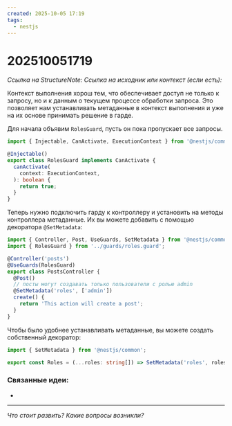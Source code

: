```yaml
---
created: 2025-10-05 17:19
tags:
  - nestjs
---
```

# 202510051719
*Ссылка на StructureNote:*
*Ссылка на исходник или контекст (если есть):* 

Контекст выполнения хорош тем, что обеспечивает доступ не только к запросу, но и к данным о текущем процессе обработки запроса. Это позволяет нам устанавливать метаданные в контекст выполнения и уже на их основе принимать решение в гарде.

Для начала объявим `RolesGuard`, пусть он пока пропускает все запросы.
```ts
import { Injectable, CanActivate, ExecutionContext } from '@nestjs/common';

@Injectable()
export class RolesGuard implements CanActivate {
  canActivate(
    context: ExecutionContext,
  ): boolean {
    return true;
  }
}
```
Теперь нужно подключить гарду к контроллеру и установить на методы контроллера метаданные. Их вы можете добавить с помощью декоратора `@SetMetadata`:
```ts
import { Controller, Post, UseGuards, SetMetadata } from '@nestjs/common';
import { RolesGuard } from '../guards/roles.guard';

@Controller('posts')
@UseGuards(RolesGuard)
export class PostsController {
  @Post()
  // посты могут создавать только пользователи с ролью admin
  @SetMetadata('roles', ['admin']) 
  create() {
    return 'This action will create a post';
  }
}
```

Чтобы было удобнее устанавливать метаданные, вы можете создать собственный декоратор:
```ts
import { SetMetadata } from '@nestjs/common';

export const Roles = (...roles: string[]) => SetMetadata('roles', roles);
```

### Связанные идеи:
* 
---

*Что стоит развить? Какие вопросы возникли?*